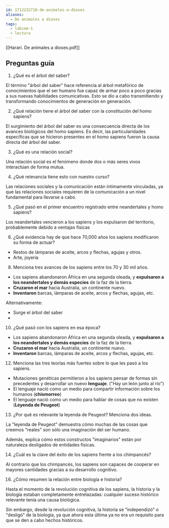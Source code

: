 ```yaml
---
id: 1712232718-de-animales-a-dioses
aliases:
  - De animales a dioses
tags:
  - labcom-1
  - lectura
---
```


[[Harari. De animales a dioses.pdf]]

## Preguntas guía

1. ¿Qué es el árbol del saber?

El término "árbol del saber" hace referencia al árbol metafórico de conocimientos que el ser humano fue capaz de armar poco a poco gracias a sus nuevas habilidades comunicativas. Esto se dio a cabo transmitiendo y transformando conocimientos de generación en generación.

2. ¿Qué relación tiene el árbol del saber con la constitución del homo sapiens?

El surgimiento del árbol del saber es una consecuencia directa de los avances biológicos del homo sapiens. Es decir, las particularidades específicas que se hicieron presentes en el homo sapiens fueron la causa directa del árbol del saber.

3. ¿Qué es una relación social?

Una relación social es el fenómeno donde dos o más seres vivos interactúan de forma mutua.

4. ¿Qué relevancia tiene esto con nuestro curso?

Las relaciones sociales y la comunicación están íntimamente vinculadas, ya que las relaciones sociales requieren de la comunicación a un nivel fundamental para llevarse a cabo.

5. ¿Qué pasó en el primer encuentro registrado entre neandertales y homo sapiens?

Los neandertales vencieron a los sapiens y los expulsaron del territorio, probablemente debido a ventajas físicas

6. ¿Qué evidencia hay de que hace 70,000 años los sapiens modificaron su forma de actuar?

- Restos de lámparas de aceite, arcos y flechas, agujas y otros.
- Arte, joyería

8. Menciona tres avances de los sapiens entre los 70 y 30 mil años.

- Los sapiens abandonaron África en una segunda oleada, y **expulsaron a los neandertales y demás especies** de la faz de la tierra.
- **Cruzaron el mar** hacia Australia, un continente nuevo.
- **Inventaron** barcas, lámparas de aceite, arcos y flechas, agujas, etc.

Alternativamente:

- Surge el árbol del saber
-

10. ¿Qué pasó con los sapiens en esa época?

- Los sapiens abandonaron África en una segunda oleada, y **expulsaron a los neandertales y demás especies** de la faz de la tierra.
- **Cruzaron el mar** hacia Australia, un continente nuevo.
- **Inventaron** barcas, lámparas de aceite, arcos y flechas, agujas, etc.

12. Menciona las tres teorías más fuertes sobre lo que les pasó a los sapiens.

- Mutaciones genéticas permitieron a los sapiens pensar de formas sin precedentes y desarrollar un nuevo **lenguaje**. ("Hay un león junto al río")
- El lenguaje nació como un medio para compartir información sobre los humanos (**chismorreo**)
- El lenguaje nació como un medio para hablar de cosas que no existen (**Leyenda de Peugeot**)

13. ¿Por qué es relevante la leyenda de Peugeot? Menciona dos ideas.

La "leyenda de Peugeot" demuestra cómo muchas de las cosas que creemos "reales" son sólo una imaginación del ser humano.

Además, explica cómo estos constructos "imaginarios" están por naturaleza desligados de entidades físicas.

14. ¿Cuál es la clave del éxito de los sapiens frente a los chimpancés?

Al contrario que los chimpancés, los sapiens son capaces de cooperar en mayores cantidades gracias a su desarrollo cognitivo.

16. ¿Cómo resumen la relación entre biología e historia?

Hasta el momento de la revolución cognitiva de los sapiens, la historia y la biología estaban completamente entrelazadas: cualquier suceso histórico relevante tenía una causa biológica.

Sin embargo, desde la revolución cognitiva, la historia se "independizó" o "desligó" de la biología, ya que ahora esta última ya no era un requisito para que se den a cabo hechos históricos.
